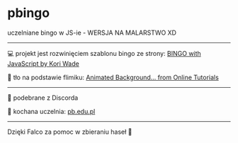 # pbingo
uczelniane bingo w JS-ie - WERSJA NA MALARSTWO XD
___

💻 projekt jest rozwinięciem szablonu bingo ze strony: [BINGO with JavaScript by Kori Wade](https://codepen.io/koriwade/pen/BoOqGM)

🎨 tło na podstawie flimiku: [Animated Background... from Online Tutorials](https://www.youtube.com/watch?v=LTMNdqsFh9M)

___

👶 podebrane z Discorda 

🥰 kochana uczelnia: [pb.edu.pl](https://pb.edu.pl/)

___

Dzięki Falco za pomoc w zbieraniu haseł 🦅
